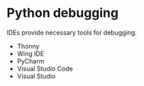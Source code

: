 # Python debugging


IDEs provide necessary tools for debugging.

- Thonny
- Wing IDE
- PyCharm
- Visual Studio Code
- Visual Studio



